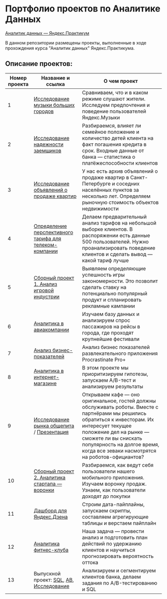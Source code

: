 # Портфолио проектов по Аналитике Данных

[Аналитик данных — Яндекс.Практикум](https://praktikum.yandex.ru/data-analyst/)

В данном репозитории размещены проекты, выполненные в ходе прохождения курса "Аналитик данных" Яндекс.Практикума.

## Описание проектов:
| Номер проекта | Название и ссылка | О чем проект                                                     |
|---------------|-------------------|------------------------------------------------------------------|
|1              |[Исследование музыки больших городов](https://github.com/chudoatr/Yandex_data_analytist/blob/main/01.Музыка_больших_городов/01.Музыка_больших_городов.ipynb)|Сравниваем, что и в каком режиме слушают жители. Исследуем предпочтения и поведение пользователей Яндекс.Музыки|
|2              |[Исследование надежности заемщиков](https://github.com/Kvazzart/Yandex.Praktikum_DA/blob/main/02_Исследование%20надёжности%20заёмщиков/README.md)|Разбираемся, влияет ли семейное положение и количество детей клиента на факт погашения кредита в срок. Входные данные от банка — статистика о платёжеспособности клиентов|
|3              |[Исследование объявлений о продаже квартир](https://github.com/Kvazzart/Yandex.Praktikum_DA/blob/main/03_Исследование%20объявлений%20о%20продаже%20квартир/README.md)| У нас есть архив объявлений о продаже квартир в Санкт-Петербурге и соседних населённых пунктов за несколько лет. Определяем рыночную стоимость объектов недвижимости|
|4              |[Определение перспективного тарифа для телеком-компании](https://github.com/Kvazzart/Yandex.Praktikum_DA/blob/main/04_Определение%20перспективного%20тарифа%20для%20телеком-компании/README.md)|Делаем предварительный анализ тарифов на небольшой выборке клиентов. В распоряжении есть данные 500 пользователей. Нужно проанализировать поведение клиентов и сделать вывод — какой тариф лучше|
|5              |[Сборный проект 1. Анализ игровой индустрии](https://github.com/Kvazzart/Yandex.Praktikum_DA/blob/main/05_Анализ%20интернет-магазина%20компьютерных%20игр/README.md)|Выявляем определяющие успешность игры закономерности. Это позволит сделать ставку на потенциально популярный продукт и спланировать рекламные кампании|
|6              |[Аналитика в авиакомпании](https://github.com/Kvazzart/Yandex.Praktikum_DA/blob/main/06_Аналитика%20в%20авиакомпании/README.md)|Изучаем базу данных и анализируем спрос пассажиров на рейсы в города, где проходят крупнейшие фестивали|
|7              |[Анализ бизнес-показателей](https://github.com/Kvazzart/Yandex.Praktikum_DA/blob/main/07_Анализ%20бизнес%20показателей%20развлекательного%20приложения%20Procrastinate%20Pro%2B/procrastinate_pro_project.ipynb)|Анализ бизнес показателей развлекательного приложения Procrastinate Pro+|
|8              |[Аналитика в интернет-магазине](https://github.com/Kvazzart/Yandex.Praktikum_DA/blob/main/08_Аналитика%20и%20AB-тест%20для%20интернет-магазина/README.md)|В этом проекте мы приоритизируем гипотезы, запускаем A/B-тест и анализируем результаты|
|9              |[Исследование рынка общепита](https://github.com/Kvazzart/Yandex.Praktikum_DA/blob/main/09_Рынок%20заведений%20общественного%20питания%20Москвы/Presentation.pptx.pdf) / [Презентация](https://github.com/Kvazzart/Yandex.Praktikum_DA/blob/main/09_Рынок%20заведений%20общественного%20питания%20Москвы/README.md)|Открываем кафе — оно оригинальное, гостей должны обслуживать роботы. Вместе с партнёрами мы решились обратиться к инвесторам. Их интересует текущее положение дел на рынке — сможете ли вы снискать популярность на долгое время, когда все зеваки насмотрятся на роботов-официантов?|
|10             |[Сборный проект 2. Аналитика стартапа — воронки](https://github.com/Kvazzart/Yandex.Praktikum_DA/blob/main/10_Изучение%20воронки%20продаж%20продуктов%20питания%20для%20пользователей%20мобильного%20приложения/README.md)|Разбираемся, как ведут себя пользователи нашего мобильного приложения. Изучаем воронку продаж. Узнаем, как пользователи доходят до покупки|
|11             |[Дашборд для Яндекс.Дзена](https://github.com/Kvazzart/Yandex.Praktikum_DA/blob/main/11_Дашборд%20для%20Яндекс.Дзен/Анализ%20взаимодействия%20пользователей%20с%20карточками%20Яндекс.pdf)|Строим дата-пайплайны, запускаем скрипты, составляем агрегирующие таблицы и верстаем пайплайн|
|12             |[Аналитика фитнес-клуба](https://github.com/Kvazzart/Yandex.Praktikum_DA/blob/main/12_Стратегия%20взаимодействия%20с%20клиентами%20для%20сети%20фитнес-центров/README.md)|Наша задача — провести анализ и подготовить план действий по удержанию клиентов и научиться прогнозировать вероятность оттока|
|13             |Выпускной проект: [SQL](https://github.com/Kvazzart/Yandex.Praktikum_DA/blob/main/15_Анализ%20базы%20данных%20крупного%20сервиса%20для%20чтения%20книг%20по%20подписке/sql.ipynb), [AB](https://github.com/Kvazzart/Yandex.Praktikum_DA/blob/main/14_Оценка%20результатов%20АВ-тестирования%20нового%20механизма%20рекомендаций%20на%20сайте%20интернет-магазина/ab_test.ipynb), [Исследование](https://github.com/Kvazzart/Yandex.Praktikum_DA/blob/main/13_Сегментирование%20клиентов%20банка/bank_clusterization.ipynb)|Анализируем и сегментируем клиентов банка, делаем задания по A/B-тестированию и SQL|

